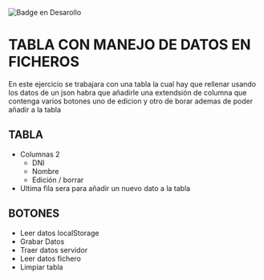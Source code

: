 ![Badge en Desarollo](https://img.shields.io/badge/STATUS-EN%20DESAROLLO-green)

# TABLA CON MANEJO DE DATOS EN FICHEROS
En este ejercicio se trabajara con una tabla la cual hay que rellenar usando los datos de un json
habra que añadirle una extendsión de columna que contenga varios botones uno de edicion y otro de borar
ademas de poder añadir a la tabla

## TABLA

- Columnas 2
  - DNI
  - Nombre
  - Edición / borrar
- Ultima fila sera para añadir un nuevo dato a la tabla

## BOTONES

- Leer datos localStorage
- Grabar Datos
- Traer datos servidor
- Leer datos fichero
- Limpiar tabla

